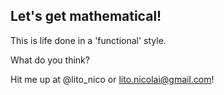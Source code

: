 Let's get mathematical!
-----------------------

This is life done in a 'functional' style.

What do you think?

Hit me up at @lito_nico or lito.nicolai@gmail.com!
